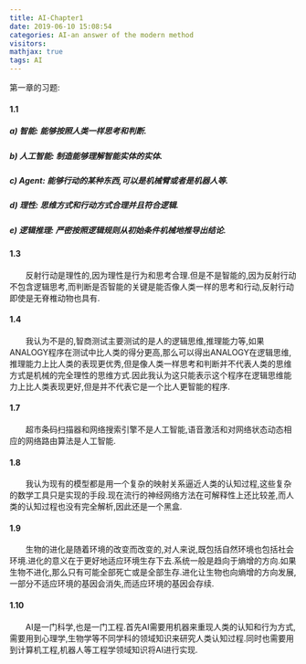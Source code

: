 ```yaml
---
title: AI-Chapter1
date: 2019-06-10 15:08:54
categories: AI-an answer of the modern method
visitors: 
mathjax: true
tags: AI
---
```

第一章的习题:

#### 1.1
##### a) 智能: 能够按照人类一样思考和判断.
##### b) 人工智能: 制造能够理解智能实体的实体.
##### c) Agent: 能够行动的某种东西,可以是机械臂或者是机器人等.
##### d) 理性: 思维方式和行动方式合理并且符合逻辑.
##### e) 逻辑推理: 严密按照逻辑规则从初始条件机械地推导出结论.

<!--more-->

#### 1.3
&emsp;&emsp;反射行动是理性的,因为理性是行为和思考合理.但是不是智能的,因为反射行动不包含逻辑思考,而判断是否智能的关键是能否像人类一样的思考和行动,反射行动即使是无脊椎动物也具有.
#### 1.4
&emsp;&emsp;我认为不是的,智商测试主要测试的是人的逻辑思维,推理能力等,如果ANALOGY程序在测试中比人类的得分更高,那么可以得出ANALOGY在逻辑思维,推理能力上比人类的表现更优秀,但是像人类一样思考和判断并不代表人类的思维方式是机械的完全理性的思维方式.因此我认为这只能表示这个程序在逻辑思维能力上比人类表现更好,但是并不代表它是一个比人更智能的程序.
#### 1.7
&emsp;&emsp;超市条码扫描器和网络搜索引擎不是人工智能,语音激活和对网络状态动态相应的网络路由算法是人工智能.
#### 1.8
&emsp;&emsp;我认为现有的模型都是用一个复杂的映射关系逼近人类的认知过程,这些复杂的数学工具只是实现的手段.现在流行的神经网络方法在可解释性上还比较差,而人类的认知过程也没有完全解析,因此还是一个黑盒.
#### 1.9
&emsp;&emsp;生物的进化是随着环境的改变而改变的,对人来说,既包括自然环境也包括社会环境.进化的意义在于更好地适应环境生存下去.系统一般是趋向于熵增的方向.如果生物不进化,那么只有可能全部死亡或是全部生存.进化让生物也向熵增的方向发展,一部分不适应环境的基因会消失,而适应环境的基因会存续.
#### 1.10
&emsp;&emsp;AI是一门科学,也是一门工程.首先AI需要用机器来重现人类的认知和行为方式,需要用到心理学,生物学等不同学科的领域知识来研究人类认知过程.同时也需要用到计算机工程,机器人等工程学领域知识将AI进行实现.